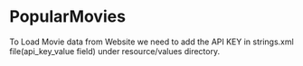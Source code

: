 # PopularMovies
To Load Movie data from Website we need to add the API KEY in strings.xml file(api_key_value field) under resource/values directory. 
